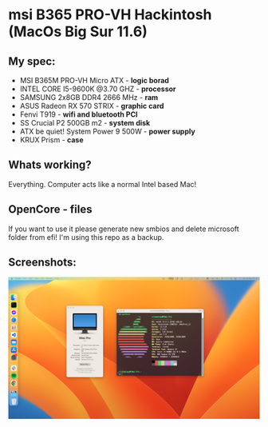 # msi B365 PRO-VH Hackintosh (MacOs Big Sur 11.6)

## My spec:

-   MSI B365M PRO-VH Micro ATX - **logic borad**
-   INTEL CORE I5-9600K @3.70 GHZ - **processor**
-   SAMSUNG 2x8GB DDR4 2666 MHz - **ram**
-   ASUS Radeon RX 570 STRIX - **graphic card**
-   Fenvi T919 - **wifi and bluetooth PCI**
-   SS Crucial P2 500GB m2 - **system disk**
-   ATX be quiet! System Power 9 500W - **power supply**
-   KRUX Prism - **case**

## Whats working?

Everything. Computer acts like a normal Intel based Mac!

## OpenCore - files

If you want to use it please generate new smbios and delete microsoft folder from efi!
I'm using this repo as a backup.

## Screenshots:

![Hackintosh Desktop](/screenshots/1.png?raw=true 'Hackintosh Desktop')
